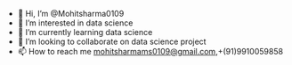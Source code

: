 - 👋 Hi, I’m @Mohitsharma0109
- 👀 I’m interested in data science
- 🌱 I’m currently learning data science
- 💞️ I’m looking to collaborate on data science project
- 📫 How to reach me mohitsharmams0109@gmail.com,+(91)9910059858

<!---
Mohisharma0109/Mohisharma0109 is a ✨ special ✨ repository because its `README.md` (this file) appears on your GitHub profile.
You can click the Preview link to take a look at your changes.
--->
